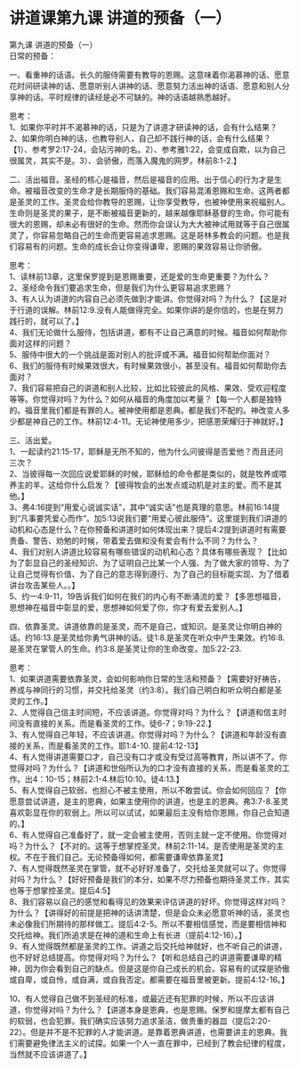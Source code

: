 # 讲道课第九课 讲道的预备（一）



<p>第九课 讲道的预备（一）&nbsp;<br />
日常的预备：</p>

<p>一、看重神的话语。长久的服侍需要有教导的恩赐。这意味着你渴慕神的话、愿意花时间研读神的话、愿意听别人讲神的话、愿意努力活出神的话语、愿意和别人分享神的话。平时规律的读经是必不可缺的。神的话语越熟悉越好。</p>

<p>思考：<br />
1、如果你平时并不渴慕神的话，只是为了讲道才研读神的话，会有什么结果？<br />
2、如果你明白神的话，也教导别人，自己却不践行神的话，会有什么结果？【1）、参考罗2:17-24，会玷污神的名。2）、参考雅1:22，会变成自欺，以为自己很属灵，其实不是。3）、会骄傲，而落入魔鬼的网罗。林前8:1-2.】</p>

<p>二、活出福音。圣经的核心是福音，然后是福音的应用。出于信心的行为才是生命。被福音改变的生命才是长期服侍的基础。我们容易混淆恩赐和生命。这两者都是圣灵的工作。圣灵会给你教导的恩赐，让你享受教导，也被神使用来祝福别人。生命则是圣灵的果子，是不断被福音更新的，越来越像耶稣基督的生命。你可能有很大的恩赐，却未必有很好的生命。然而你会误认为大大被神试用就等于自己很属灵了，你容易忽略自己的生命而更容易追求恩赐。这是哥林多教会的问题。也是我们容易有的问题。生命的成长会让你变得谦卑，恩赐的果效容易让你骄傲。</p>

<p>思考：<br />
1、读林前13章，这里保罗提到是恩赐重要，还是爱的生命更重要？为什么？<br />
2、圣经命令我们要追求生命，但是我们为什么更容易追求恩赐？<br />
3、有人认为讲道的内容自己必须先做到才能讲。你觉得对吗？为什么？【这是对于行道的误解。林前12:9.没有人能做得完全。如果你讲的是你信的，也是在努力践行的，就可以了。】&nbsp;<br />
4、我们无论做什么服侍，包括讲道，都有不让自己满意的时候。福音如何帮助你面对这样的问题？<br />
5、服侍中很大的一个挑战是面对别人的批评或不满。福音如何帮助你面对？<br />
6、我们的服侍有时候果效很大，有时候果效很小，甚至没有。福音如何帮助你去面对？<br />
7、我们容易把自己的讲道和别人比较，比如比较彼此的风格、果效、受欢迎程度等等。你觉得对吗？为什么？如何从福音的角度加以考量？【每一个人都是独特的。福音里我们都是有罪的人。被神使用都是恩典。都是我们不配的。神改变人多少都是神自己的工作。林前12:4-11。无论神使用多少，把感恩荣耀归于神就好。】</p>

<p>三、活出爱。<br />
1、一起读约21:15-17，耶稣是无所不知的，他为什么问彼得是否爱他？而且还问三次？<br />
2、当彼得每一次回应说爱耶稣的时候，耶稣给的命令都是类似的，就是牧养或喂养主的羊。这给你什么启发？【彼得牧会的出发点或动机是对主的爱。而不是其他。】<br />
3、弗4:16提到“用爱心说诚实话”，其中“诚实话”也是真理的意思。林前16:14提到“凡事要凭爱心而作”。加5:13说我们要“用爱心彼此服侍”。这里提到我们讲道的动机和心态是什么？在你预备和讲道时如何体现出来？提后4:2提到讲道时有需要责备、警告、劝勉的时候，带着爱去做和没有爱会有什么不同？为什么？<br />
4、我们对别人讲道比较容易有哪些错误的动机和心态？具体有哪些表现？【比如为了彰显自己的圣经知识、为了证明自己比某一个人强、为了做大家的领导、为了让自己觉得有价值、为了自己的意志得到遵行、为了自己的目标能实现、为了借着讲台攻击某些人。。】<br />
5、约一4:9-11，19告诉我们如何在我们的内心有不断涌流的爱？【多思想福音，思想神在福音中彰显的爱，思想神如何爱了你，你才有爱去爱别人。】</p>

<p>四、依靠圣灵。讲道依靠的是圣灵，而不是自己，或知识。是圣灵让你明白神的话。约16:13.是圣灵给你勇气讲神的话。徒1:8.是圣灵在听众中产生果效。约16:8. 是圣灵在掌管人的生命。约3:8.是圣灵让你的生命改变。加5:22-23.</p>

<p>思考：<br />
1、如果讲道需要依靠圣灵，会如何影响你日常的生活和预备？【需要好好祷告，养成与神同行的习惯，并交托给圣灵（约3:8）。我们自己明白和听众明白都是圣灵的工作。】<br />
2、人觉得自己信主时间短，不应该讲道。你觉得对吗？为什么？【讲道和信主时间没有直接的关系。而是看圣灵的工作。徒6-7；9:19-22.】<br />
3、有人觉得自己年轻，不应该讲道。你觉得对吗？为什么？【讲道和年龄没有直接的关系，而是看圣灵的工作。耶1:4-10. 提前4:12-13】<br />
4、有人觉得讲道需要口才，自己没有口才或没有受过高等教育，所以讲不了。你觉得对吗？为什么？【讲道和世俗所认为的口才没有直接的关系，而是看圣灵的工作。出4：10-15；林前2:1-4.林后10:10。徒4:13.】<br />
5、有人觉得自己软弱，也担心不被主使用，所以不敢尝试。你会如何回应？【你愿意尝试讲道，是主的恩典，如果主使用你的讲道，也是主的恩典。弗3:7-8.圣灵喜欢彰显在你的软弱上。所以可以试试，如果最后主没有给你恩赐，你自己会知道的。】<br />
6、有人觉得自己准备好了，就一定会被主使用，否则主就一定不使用。你觉得对吗？为什么？【不对的。这等于想掌控圣灵。林前2:11-14。是否使用是圣灵的主权。不在于我们自己。无论预备得如何，都需要谦卑依靠圣灵】<br />
7、有人觉得既然圣灵在掌管，就不必好好准备了，交托给圣灵就可以了。你觉得对吗？为什么？【好好预备是我们的本分，如果不尽力预备也期待圣灵工作，其实也等于想掌控圣灵。提后4:5】<br />
8、我们容易以自己的感觉和看得见的效果来评估讲道的好坏。你觉得这样对吗？为什么？【讲得好的前提是把神的话讲清楚，但是会众未必愿意听神的话，圣灵也未必像我们所期待的那样做工。提后4:2-5。所以不要相信感觉，而是要相信神和交托给神。我们所追求是在神的道和生命上有长进（提前4:12-16）。】<br />
9、有人觉得既然都是圣灵的工作。讲道之后交托给神就好，也不听自己的讲道，也不好好总结提高。你觉得对吗？为什么？【听和总结自己的讲道需要谦卑的精神，因为你会看到自己的缺点。但是这是你自己成长的机会。容易有的试探是骄傲或自卑，或自怜，或自满，或自我否定。都需要在福音里被更新。提前4:12-16。】</p>

<p>10、有人觉得自己做不到圣经的标准，或最近还有犯罪的时候，所以不应该讲道，你觉得对吗？为什么？【讲道本身是恩典，也是恩赐。保罗和提摩太都有自己的软弱，也会犯罪。我们确实应该努力追求圣洁，做贵重的器皿（提后2:20-22）。但是并不是不犯罪的人才能讲道。是靠着恩典讲道，也需要讲主的恩典。我们需要避免律法主义的试探。如果一个人一直在罪中，已经到了教会纪律的程度，当然就不应该讲道了。】</p>

<p class="16" style="margin-left:0.0000pt;mso-para-margin-left:0.0000gd;text-indent:0.0000pt;mso-char-indent-count:0.0000;"><span style="mso-spacerun:'yes';font-family:宋体;font-size:10.5000pt;mso-font-kerning:1.0000pt;"><o:p></o:p></span></p>